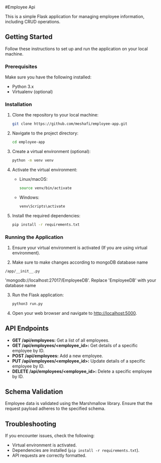 #Employee Api

This is a simple Flask application for managing employee information, including CRUD operations.

## Getting Started

Follow these instructions to set up and run the application on your local machine.

### Prerequisites

Make sure you have the following installed:

- Python 3.x
- Virtualenv (optional)

### Installation

1. Clone the repository to your local machine:

    ```bash
    git clone https://github.com/meshafi/employee-app.git
    ```

2. Navigate to the project directory:

    ```bash
    cd employee-app
    ```

3. Create a virtual environment (optional):

    ```bash
    python -m venv venv
    ```

4. Activate the virtual environment:

    - Linux/macOS:

        ```bash
        source venv/bin/activate
        ```

    - Windows:

        ```bash
        venv\Scripts\activate
        ```

5. Install the required dependencies:

    ```bash
    pip install -r requirements.txt
    ```

### Running the Application

1. Ensure your virtual environment is activated (If you are using virtual environment).

2. Make sure to make changes according to mongoDB database name 
```
/app/__init__.py
```
'mongodb://localhost:27017/EmployeeDB'. Replace 'EmployeeDB' with your database name

3. Run the Flask application:

    ```bash
    python3 run.py
    ```

4. Open your web browser and navigate to [http://localhost:5000](http://localhost:5000).

## API Endpoints

- **GET /api/employees:** Get a list of all employees.
- **GET /api/employees/<employee_id>:** Get details of a specific employee by ID.
- **POST /api/employees:** Add a new employee.
- **PUT /api/employees/<employee_id>:** Update details of a specific employee by ID.
- **DELETE /api/employees/<employee_id>:** Delete a specific employee by ID.

## Schema Validation

Employee data is validated using the Marshmallow library. Ensure that the request payload adheres to the specified schema.

## Troubleshooting

If you encounter issues, check the following:

- Virtual environment is activated.
- Dependencies are installed (`pip install -r requirements.txt`).
- API requests are correctly formatted.

